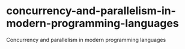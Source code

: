 # concurrency-and-parallelism-in-modern-programming-languages
Concurrency and parallelism in modern programming languages
